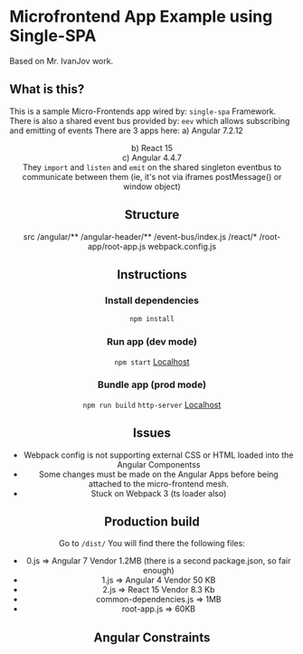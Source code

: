 # Microfrontend App Example using Single-SPA
Based on Mr. IvanJov work.

## What is this?
This is a sample Micro-Frontends app wired by: `single-spa` Framework.
There is also a shared event bus provided by: `eev` which allows subscribing and emitting of events
There are 3 apps here:
  a) Angular 7.2.12 <header>
  b) React 15 <section>
  c) Angular 4.4.7 <section>
They `import` and `listen` and `emit` on the shared singleton eventbus to communicate between them (ie, it's not via iframes postMessage() or window object)

## Structure
src
  /angular/**
  /angular-header/**
  /event-bus/index.js
  /react/*
  /root-app/root-app.js
webpack.config.js

## Instructions
### Install dependencies
`npm install`

### Run app (dev mode)
`npm start`
[Localhost](http://localhost:9090/#/)

### Bundle app (prod mode)
`npm run build`
`http-server`
[Localhost](http://localhost:9090/#/)


## Issues
- Webpack config is not supporting external CSS or HTML loaded into the Angular Componentss
- Some changes must be made on the Angular Apps before being attached to the micro-frontend mesh.
- Stuck on Webpack 3 (ts loader also)

## Production build
Go to `/dist/`
You will find there the following files:
- 0.js => Angular 7 Vendor 1.2MB (there is a second package.json, so fair enough)
- 1.js => Angular 4 Vendor 50 KB
- 2.js => React 15 Vendor 8.3 Kb
- common-dependencies.js => 1MB
- root-app.js => 60KB

## Angular Constraints


